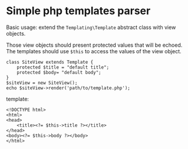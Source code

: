 # Simple php templates parser

Basic usage: extend the ```Templating\Template``` abstract class with view objects.

Those view objects should present protected values that will be echoed. The templates should use ```$this``` to access the values of the view object.

```
class SiteView extends Template {
    protected $title = "default title";
    protected $body= "default body";
}
$siteView = new SiteView();
echo $siteView->render('path/to/template.php');
```

template:

```
<!DOCTYPE html>
<html>
<head>
	<title><?= $this->title ?></title>
</head>
<body><?= $this->body ?></body>
</html>
```